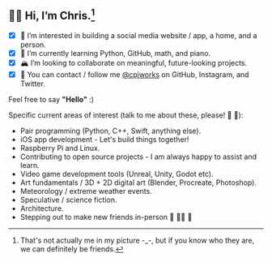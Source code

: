 ## 🐻‍❄️ Hi, I’m **Chris**.[^1]
- [x] 🎨 I’m interested in building a social media website / app, a home, and a person.
- [x] 🎒 I’m currently learning Python, GitHub, math, and piano.
- [x] 🏔 I’m looking to collaborate on meaningful, future-looking projects.
- [x] 🚠 You can contact / follow me [@cpjworks](https://linktr.ee/cpjworks) on GitHub, Instagram, and Twitter.<br>

Feel free to say **"Hello"** :)

Specific current areas of interest (talk to me about these, please! 📗 🐛):
- Pair programming (Python, C++, Swift, anything else).
- iOS app development - Let's build things together!
- Raspberry Pi and Linux.
- Contributing to open source projects - I am always happy to assist and learn.
- Video game development tools (Unreal, Unity, Godot etc).
- Art fundamentals / 3D + 2D digital art (Blender, Procreate, Photoshop).
- Meteorology / extreme weather events.
- Speculative / science fiction.
- Architecture.
- Stepping out to make new friends in-person 🐌 🥡🧃 🐢


[^1]: That's not actually me in my picture -_-, but if you know who they are, we can definitely be friends.

<!---
cpjworks/cpjworks is a ✨ special ✨ repository because its `README.md` (this file) appears on your GitHub profile.
You can click the Preview link to take a look at your changes.
--->
